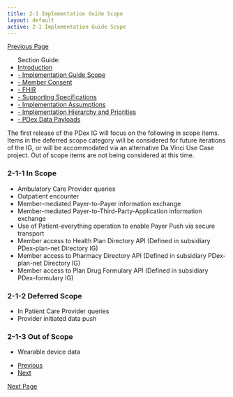 ```yaml
---
title: 2-1 Implementation Guide Scope
layout: default
active: 2-1 Implementation Guide Scope
---
```


[Previous Page](2_Introduction.html)

<ul id="markdown-toc">
	Section Guide:
  <li><a href="2_Introduction.html" id="markdown-toc-introduction">Introduction</a></li>
  <li><a href="2-1_Implementation_Guide_Scope.html" id="markdown-toc-scope">- Implementation Guide Scope</a></li>
  <li><a href="2-2_Member_Consent.html" id="markdown-toc-consent">- Member Consent</a></li>
	<li><a href="2-3_FHIR.html" id="markdown-toc-fhir">- FHIR</a></li>
	<li><a href="2-4_Supporting_Specifications.html" id="markdown-toc-supportingspecifications">- Supporting Specifications</a></li>
	<li><a href="2-5_Implementation_Assumptions.html" id="markdown-toc-assumptions">- Implementation Assumptions</a></li>
	<li><a href="2-6_Implementation_Hierarchy_and_Priorities.html" id="markdown-toc-hierarchy">- Implementation Hierarchy and Priorities</a></li>
	<li><a href="2-7_PDex_Data_Payloads.html" id="markdown-toc-payloads">- PDex Data Payloads</a></li>
</ul>

The first release of the PDex IG will focus on the following in scope items. Items in the deferred scope category will be considered for future iterations of the IG, or will be accommodated via an alternative Da Vinci Use Case project. Out of scope items are not being considered at this time.
	
### 2-1-1 In Scope
	
- Ambulatory Care Provider queries
- Outpatient encounter
- Member-mediated Payer-to-Payer information exchange
- Member-mediated Payer-to-Third-Party-Application information exchange
- Use of Patient-everything operation to enable Payer Push via secure transport
- Member access to Health Plan Directory API (Defined in subsidiary PDex-plan-net Directory IG)
- Member access to Pharmacy Directory API (Defined in subsidiary PDex-plan-net Directory IG)
- Member access to Plan Drug Formulary API (Defined in subsidiary PDex-formulary IG)
	
### 2-1-2 Deferred Scope
	
- In Patient Care Provider queries
- Provider initiated data push
	
### 2-1-3 Out of Scope
	
- Wearable device data

<ul>
  <li><a href="2_Introduction.html" >Previous</a></li>
  <li><a href="2-2_Member_Consent.html" >Next</a></li>
</ul>

[Next Page](2-2_Member_Consent.html)